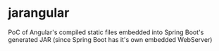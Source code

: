 # jarangular

PoC of Angular's compiled static files embedded into Spring Boot's generated JAR (since Spring Boot has it's own embedded WebServer)
